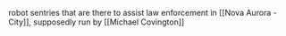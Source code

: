 robot sentries that are there to assist law enforcement in [[Nova Aurora - City]], supposedly run by [[Michael Covington]]
